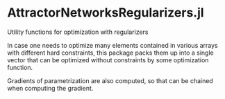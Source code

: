 # AttractorNetworksRegularizers.jl
Utility functions for optimization with regularizers

In case one needs to optimize many elements contained in various arrays with different hard constraints, this package packs them up into a single vector that can be optimized without constraints by some optimization function.

Gradients of parametrization are also computed, so that can be chained when computing the gradient.  

  
